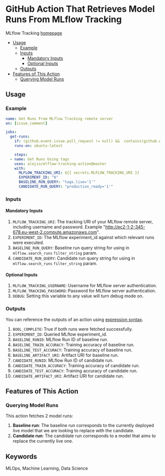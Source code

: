 # GitHub Action That Retrieves Model Runs From MLflow Tracking

MLflow Tracking [homepage](https://www.mlflow.org/docs/latest/tracking.html/)

<!-- TOC depthFrom:1 depthTo:6 withLinks:1 updateOnSave:1 orderedList:0 -->

- [Usage](#usage)
  - [Example](#example)
  - [Inputs](#inputs)
    - [Mandatory Inputs](#mandatory-inputs)
    - [Optional Inputs](#optional-inputs)
  - [Outputs](#outputs)
- [Features of This Action](#features-of-this-action)
  - [Querying Model Runs](#querying-model-runs)

<!-- /TOC -->

## Usage

### Example

```yaml
name: Get Runs From MLflow Tracking remote server
on: [issue_comment]

jobs:
  get-runs:
    if: (github.event.issue.pull_request != null) &&  contains(github.event.comment.body, '/get-runs')
    runs-on: ubuntu-latest

    steps:
  - name: Get Runs Using tags
    uses: alejio/mlflow-tracking-action@master
    with:
      MLFLOW_TRACKING_URI: ${{ secrets.MLFLOW_TRACKING_URI }}
      EXPERIMENT_ID: "0"
      BASELINE_RUN_QUERY: "tags.live='1'"
      CANDIDATE_RUN_QUERY: "production_ready='1'"
```

### Inputs

#### Mandatory Inputs

  1. `MLFLOW_TRACKING_URI`: The tracking URI of your MLflow remote server, including username and password. Example "http://ec2-1-2-345-678.eu-west-2.compute.amazonaws.com".
  2. `EXPERIMENT_ID`:  The MLflow experiment_id against which relevant runs were executed.
  3. `BASELINE_RUN_QUERY`: Baseline run query string for using in `mlflow.search_runs` `filter_string` param.
  4. `CANDIDATE_RUN_QUERY`: Candidate run query string for using in `mlflow.search_runs` `filter_string` param.

#### Optional Inputs

  1. `MLFLOW_TRACKING_USERNAME`: Username for MLflow server authentication.
  2. `MLFLOW_TRACKING_PASSWORD`: Password for MLflow server authentication.
  3. `DEBUG`: Setting this variable to any value will turn debug mode on.

### Outputs

You can reference the outputs of an action using [expression syntax](https://help.github.com/en/articles/contexts-and-expression-syntax-for-github-actions).

1. `BOOL_COMPLETE`: True if both runs were fetched successfully.
2. `EXPERIMENT_ID`: Queried MLflow experiment_id.
3. `BASELINE_RUNID`: MLflow Run ID of baseline run.
4. `BASELINE_TRAIN_ACCURACY`: Training accuracy of baseline run.
5. `BASELINE_TEST_ACCURACY`: Training accuracy of baseline run.
6. `BASELINE_ARTIFACT_URI`: Artifact URI for baseline run.
7. `CANDIDATE_RUNID`: MLflow Run ID of candidate run.
8. `CANDIDATE_TRAIN_ACCURACY`: Training accuracy of candidate run.
9. `CANDIDATE_TEST_ACCURACY`: Training accuracy of candidate run.
10. `CANDIDATE_ARTIFACT_URI`: Artifact URI for candidate run.

## Features of This Action

### Querying Model Runs

This action fetches 2 model runs:

1. **Baseline run**: The baseline run corresponds to the currently deployed live model that we are looking to replace with the candidate.
2. **Candidate run**: The candidate run corresponds to a model that aims to replace the currently live one.

## Keywords

 MLOps, Machine Learning, Data Science
